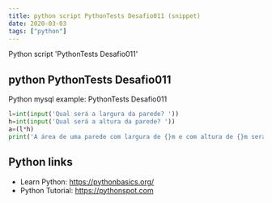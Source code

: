 ```yaml
---
title: python script PythonTests Desafio011 (snippet)
date: 2020-03-03
tags: ["python"]
---
```

Python script 'PythonTests Desafio011'


## python PythonTests Desafio011

Python mysql example: PythonTests Desafio011

```python
l=int(input('Qual será a largura da parede? '))
h=int(input('Qual será a altura da parede? '))
a=(l*h)
print('A área de uma parede com largura de {}m e com altura de {}m será de {}m², e a quantidade de tinta necessária será {:.2f} litros'.format(l,h,a,(a/2)))

```

## Python links

- Learn Python: https://pythonbasics.org/
- Python Tutorial: https://pythonspot.com
